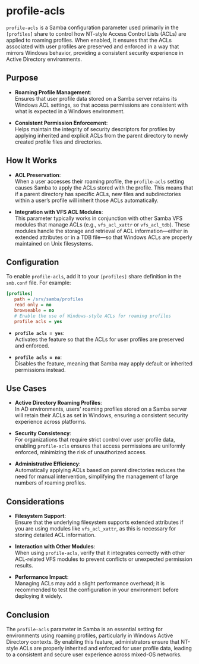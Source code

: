 # profile-acls

`profile-acls` is a Samba configuration parameter used primarily in the `[profiles]` share to control how NT-style Access Control Lists (ACLs) are applied to roaming profiles. When enabled, it ensures that the ACLs associated with user profiles are preserved and enforced in a way that mirrors Windows behavior, providing a consistent security experience in Active Directory environments.

## Purpose

- **Roaming Profile Management**:  
  Ensures that user profile data stored on a Samba server retains its Windows ACL settings, so that access permissions are consistent with what is expected in a Windows environment.

- **Consistent Permission Enforcement**:  
  Helps maintain the integrity of security descriptors for profiles by applying inherited and explicit ACLs from the parent directory to newly created profile files and directories.

## How It Works

- **ACL Preservation**:  
  When a user accesses their roaming profile, the `profile-acls` setting causes Samba to apply the ACLs stored with the profile. This means that if a parent directory has specific ACLs, new files and subdirectories within a user’s profile will inherit those ACLs automatically.

- **Integration with VFS ACL Modules**:  
  This parameter typically works in conjunction with other Samba VFS modules that manage ACLs (e.g., `vfs_acl_xattr` or `vfs_acl_tdb`). These modules handle the storage and retrieval of ACL information—either in extended attributes or in a TDB file—so that Windows ACLs are properly maintained on Unix filesystems.

## Configuration

To enable `profile-acls`, add it to your `[profiles]` share definition in the `smb.conf` file. For example:

```ini
[profiles]
   path = /srv/samba/profiles
   read only = no
   browseable = no
   # Enable the use of Windows-style ACLs for roaming profiles
   profile acls = yes
```

- **`profile acls = yes`**:  
  Activates the feature so that the ACLs for user profiles are preserved and enforced.
  
- **`profile acls = no`**:  
  Disables the feature, meaning that Samba may apply default or inherited permissions instead.

## Use Cases

- **Active Directory Roaming Profiles**:  
  In AD environments, users' roaming profiles stored on a Samba server will retain their ACLs as set in Windows, ensuring a consistent security experience across platforms.

- **Security Consistency**:  
  For organizations that require strict control over user profile data, enabling `profile-acls` ensures that access permissions are uniformly enforced, minimizing the risk of unauthorized access.

- **Administrative Efficiency**:  
  Automatically applying ACLs based on parent directories reduces the need for manual intervention, simplifying the management of large numbers of roaming profiles.

## Considerations

- **Filesystem Support**:  
  Ensure that the underlying filesystem supports extended attributes if you are using modules like `vfs_acl_xattr`, as this is necessary for storing detailed ACL information.

- **Interaction with Other Modules**:  
  When using `profile-acls`, verify that it integrates correctly with other ACL-related VFS modules to prevent conflicts or unexpected permission results.

- **Performance Impact**:  
  Managing ACLs may add a slight performance overhead; it is recommended to test the configuration in your environment before deploying it widely.

## Conclusion

The `profile-acls` parameter in Samba is an essential setting for environments using roaming profiles, particularly in Windows Active Directory contexts. By enabling this feature, administrators ensure that NT-style ACLs are properly inherited and enforced for user profile data, leading to a consistent and secure user experience across mixed-OS networks.
